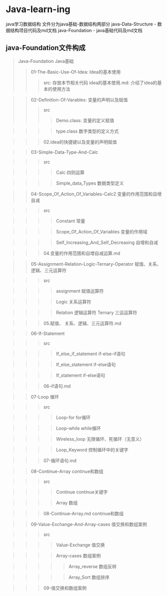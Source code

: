 # Java-learn-ing
java学习数据结构
文件分为java基础-数据结构两部分
java-Data-Structure - 数据结构项目代码及md文档
java-Foundation - java基础代码及md文档

## java-Foundation文件构成
> Java-Foundation Java基础
> > 01-The-Basic-Use-Of-Idea: Idea的基本使用
> > > src: 存放本节相关代码
> > > idea的基本使用.md: 介绍了idea的基本的使用方法

> > 02-Definition-Of-Varables: 变量的声明以及赋值
> > > src
> > > > Demo.class: 变量的定义赋值

> > > > type.class 数字类型的定义方式

> > > 02.idea的快捷键以及变量的声明赋值

> > 03-Simple-Data-Type-And-Calc

> > > src 

> > > > Calc 四则运算

> > > > Simple_data_Types 数据类型定义

> > 04-Scope_Of_Action_Of_Variables-Calc2 变量的作用范围和自增自减

> > > src 

> > > > Constant 常量

> > > > Scope_Of_Action_Of_Variables 变量的作用域

> > > > Self_Increasing_And_Self_Decreasing 自增和自减

> > > 04.变量的作用范围和自增自减运算.md

> >05-Assignment-Relation-Logic-Ternary-Operator 赋值、关系、逻辑、三元运算符

> > > src

> > > > assignment 赋值运算符

> > > > Logic 关系运算符

> > > > Relation 逻辑运算符
> > > > Ternary 三运运算符

> > > 05.赋值、 关系、逻辑、三元运算符.md

> > 06-If-Statement

> > > src

> > > > If_else_if_statement if-else-if语句

> > > > If_else_statement if-else语句

> > > >If_statement if-else语句

> > > 06-if语句.md

> > 07-Loop 循环

> > > src

> > > > Loop-for for循环

> > > > Loop-while while循环

> > > > Wireless_loop 无限循环、死循环（无意义）

> > > > Loop_Keyword 控制循环中的关键字

> > > 07-循环语句.md

> > 08-Continue-Array continue和数组

> > > src

> > > > Continue continue关键字

> > > > Array 数组

> > > 08-Continue-Array.md continue和数组

> > 09-Value-Exchange-And-Array-cases 值交换和数组案例

> > > src

> > > > Value-Exchange 值交换

> > > > Array-cases 数组案例

> > > > > Array_reverse 数组反转

> > > > > Array_Sort 数组排序

> > >09-值交换和数组案例








